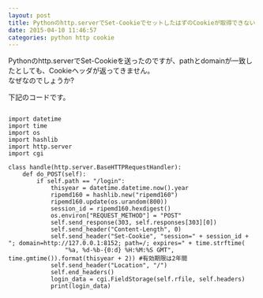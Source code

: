 ```yaml
---
layout: post
title: Pythonのhttp.serverでSet-CookieでセットしたはずのCookieが取得できない
date: 2015-04-10 11:46:57
categories: python http cookie
---
```

<!-- {% raw %} -->
<p>Pythonのhttp.serverでSet-Cookieを送ったのですが、pathとdomainが一致したとしても、Cookieヘッダが返ってきません。<br>
なぜなのでしょうか?</p>

<p>下記のコードです。</p>

<pre>
<code>
import datetime
import time
import os
import hashlib
import http.server
import cgi

class handle(http.server.BaseHTTPRequestHandler):
    def do_POST(self):
        if self.path == "/login":
            thisyear = datetime.datetime.now().year
            ripemd160 = hashlib.new("ripemd160")
            ripemd160.update(os.urandom(800))
            session_id = ripemd160.hexdigest()
            os.environ["REQUEST_METHOD"] = "POST"
            self.send_response(303, self.responses[303][0])
            self.send_header("Content-Length", 0)
            self.send_header("Set-Cookie", "session=" + session_id + "; domain=http://127.0.0.1:8152; path=/; expires=" + time.strftime(
                "%a, %d-%b-{0:d} %H:%M:%S GMT", time.gmtime()).format(thisyear + 2)) #有効期限は2年間
            self.send_header("Location", "/")
            self.end_headers()
            login_data = cgi.FieldStorage(self.rfile, self.headers)
            print(login_data)

</code>
</pre>
<!-- {% endraw %} -->
